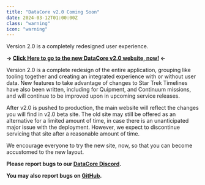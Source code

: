 ```yaml
---
title: "DataCore v2.0 Coming Soon"
date: 2024-03-12T01:00:00Z
class: "warning"
icon: "warning"
---
```

Version 2.0 is a completely redesigned user experience.

**&rarr; [Click Here to go to the new DataCore v2.0 website, now!](https://beta.datacore.app) &larr;**

Version 2.0 is a complete redesign of the entire application, grouping like tooling together and creating an integrated experience
with or without user data. New features to take advantage of changes to Star Trek Timelines have also been written, including for Quipment, and Continuum missions, and will continue to be improved upon in upcoming service releases.

After v2.0 is pushed to production, the main website will reflect the changes you will find in v2.0 beta site. The old site may still be offered as an alternative for a limited amount of time, in case there is an unanticipated major issue with the deployment. However, we expect to discontinue servicing that site after a reasonable amount of time.

We encourage everyone to try the new site, now, so that you can become accustomed to the new layout.

**Please report bugs to our [DataCore Discord](https://discord.gg/2SY8W7Aeme).**

**You may also report bugs on [GitHub](https://github.com/stt-datacore/website/issues).**

